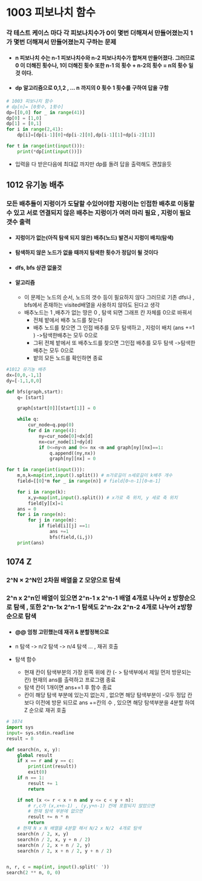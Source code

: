 # 1003 피보나치 함수

### 각 테스트 케이스 마다 각 피보나치수가 0이 몇번 더해져서 만들어졌는지 1가 몇번 더해져서 만들어졌는지 구하는 문제

- ####   n 피보나치 수는   n-1 피보나치수와 n-2 피보나치수가 합쳐져 만들어졌다. 그러므로 0 이 더해진 횟수나, 1이 더해진 횟수 또한 n-1 의 횟수 + n-2의 횟수 = n의 횟수 일것 이다.

- #### dp 알고리즘으로 0,1,2 , ... n 까지의 0 횟수 1 횟수를 구하여 답을 구함

```python
# 1003 피보나치 함수
# dp[n]= [0횟수, 1횟수]
dp=[[0,0] for _ in range(41)]
dp[0] = [1,0]
dp[1] = [0,1]
for i in range(2,41):
    dp[i]=[dp[i-1][0]+dp[i-2][0],dp[i-1][1]+dp[i-2][1]]

for t in range(int(input())):
    print(*dp[int(input())])
```



- 입력을 다 받은다음에 최대값 까지만 dp를 돌려 답을 출력해도 괜찮을듯



## 1012 유기농 배추

### 모든 배추들이 지렁이가 도달할 수있어야함 지렁이는 인접한 배추로 이동할 수 있고 서로 연결되지 않은 배추는 지렁이가 여러 마리 필요 , 지렁이 필요 갯수 출력

- #### 지렁이가 없는(아직 탐색 되지 않은)  배추(노드) 발견시  지렁이 배치(탐색) 

- #### 탐색하지 않은 노드가 없을 때까지 탐색한 횟수가 정답이 될 것이다 

- #### dfs, bfs  상관 없을것 

- #### 알고리즘

  - 이 문제는 노드의 순서, 노드의 갯수 등이 필요하지 않다 그러므로 기존 dfs나 , bfs에서 존재하는 visited배열을 사용하지 않아도 된다고 생각
  - 배추노드는 1 ,배추가 없는 땅은 0 , 탐색 되면 그래프 칸 자체를 0으로 바꿔서 
    - 전체 밭에서 배추 노드를 찾는다
    - 배추 노드를 찾으면 그 인접 배추를 모두 탐색하고 , 지렁이 배치  (ans +=1 )  ->탐색한배추는 모두 0으로
    - 그뒤 전체 밭에서 또 배추노드를 찾으면  그인접 배추를 모두 탐색 ->탐색한배추는 모두 0으로
    - 밭의 모든 노드를 확인하면 종료

```python
#1012 유기농 배추
dx=[0,0,-1,1]
dy=[-1,1,0,0]

def bfs(graph,start):
    q= [start]

    graph[start[0]][start[1]] = 0

    while q:
        cur_node=q.pop(0)
        for d in range(4):
            ny=cur_node[0]+dx[d]
            nx=cur_node[1]+dy[d]
            if 0<=ny<n and 0<= nx <m and graph[ny][nx]==1:
                q.append((ny,nx))
                graph[ny][nx] = 0

for t in range(int(input())):
    m,n,k=map(int,input().split()) # m가로길이 n세로길이 k배추 개수
    field=[[0]*m for _ in range(n)] # field[0~n-1][0~m-1]

    for i in range(k):
        x,y=map(int,input().split()) # x가로 축 위치, y 세로 축 위치
        field[y][x]=1
    ans = 0
    for i in range(n):
        for j in range(m):
            if field[i][j] ==1:
                ans +=1
                bfs(field,(i,j))
    print(ans)
```



## 1074 Z

### 2^N × 2^N인 2차원 배열을 Z 모양으로 탐색 

### 2^n x 2^n인 배열이 있으면 2^n-1 x 2^n-1 배열 4개로 나누어 z 방향순으로 탐색 , 또한 2^n-1x 2^n-1 탐색도 2^n-2x 2^n-2 4개로 나누어 z방향 순으로 탐색 

- #### @@ 엄청 고민했는데 재귀 & 분할정복으로 

- n 탐색 -> n/2 탐색  -> n/4  탐색 ... ,  재귀  호출 

- 탐색 함수

  - 현재 칸이 탐색부분의  가장 왼쪽 위에 칸 (- > 탐색부에서 제일 먼저 방문되는 칸) 현재의 ans를 출력하고  프로그램 종료
  - 탐색 칸이 1개이면 ans+=1 후 함수 종료
  - 칸이  해당 탐색 부분에  있는지 없는지  , 없으면 해당 탐색부분이  -모두 정답 칸보다 이전에 방문 되므로 ans +=칸의 수  , 있으면 해당 탐색부분을 4분할 하여 Z 순으로 재귀 호출



```python
# 1074 
import sys
input= sys.stdin.readline
result = 0

def search(n, x, y):
    global result
    if x == r and y == c:
        print(int(result))
        exit(0)
    if n == 1:
        result += 1
        return

    if not (x <= r < x + n and y <= c < y + n):
        # r,c가 (x,x+n-1) , (y,y+n-1) 칸에 포함되지 않았으면
        # 현재 탐색 부분에 없으면
        result += n * n
        return
    # 현재 N x N 배열을 4분할 해서 N/2 x N/2  4개로 탐색
    search(n / 2, x, y)
    search(n / 2, x, y + n / 2)
    search(n / 2, x + n / 2, y)
    search(n / 2, x + n / 2, y + n / 2)


n, r, c = map(int, input().split(' '))
search(2 ** n, 0, 0)
```



